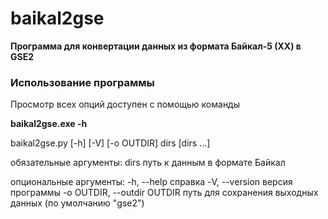 baikal2gse
===

**Программа для конвертации данных из формата Байкал-5 (ХХ) в GSE2**

### Использование программы

Просмотр всех опций доступен с помощью команды

**baikal2gse.exe -h**



baikal2gse.py [-h] [-V] [-o OUTDIR] dirs [dirs ...]

обязательные аргументы:
  dirs                  путь к данным в формате Байкал

опциональные аргументы:
  -h, --help            справка
  -V, --version         версия программы
  -o OUTDIR, --outdir OUTDIR
                        путь для сохранения выходных данных (по умолчанию "gse2")
